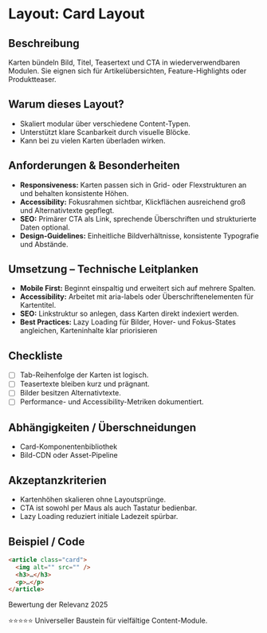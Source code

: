 # Layout: Card Layout

## Beschreibung
Karten bündeln Bild, Titel, Teasertext und CTA in wiederverwendbaren Modulen. Sie eignen sich für Artikelübersichten, Feature-Highlights oder Produktteaser.

## Warum dieses Layout?
- Skaliert modular über verschiedene Content-Typen.
- Unterstützt klare Scanbarkeit durch visuelle Blöcke.
- Kann bei zu vielen Karten überladen wirken.

## Anforderungen & Besonderheiten
- **Responsiveness:** Karten passen sich in Grid- oder Flexstrukturen an und behalten konsistente Höhen.
- **Accessibility:** Fokusrahmen sichtbar, Klickflächen ausreichend groß und Alternativtexte gepflegt.
- **SEO:** Primärer CTA als Link, sprechende Überschriften und strukturierte Daten optional.
- **Design-Guidelines:** Einheitliche Bildverhältnisse, konsistente Typografie und Abstände.

## Umsetzung – Technische Leitplanken
- **Mobile First:** Beginnt einspaltig und erweitert sich auf mehrere Spalten.
- **Accessibility:** Arbeitet mit aria-labels oder Überschriftenelementen für Kartentitel.
- **SEO:** Linkstruktur so anlegen, dass Karten direkt indexiert werden.
- **Best Practices:** Lazy Loading für Bilder, Hover- und Fokus-States angleichen, Karteninhalte klar priorisieren

## Checkliste
- [ ] Tab-Reihenfolge der Karten ist logisch.
- [ ] Teasertexte bleiben kurz und prägnant.
- [ ] Bilder besitzen Alternativtexte.
- [ ] Performance- und Accessibility-Metriken dokumentiert.

## Abhängigkeiten / Überschneidungen
- Card-Komponentenbibliothek
- Bild-CDN oder Asset-Pipeline

## Akzeptanzkriterien
- Kartenhöhen skalieren ohne Layoutsprünge.
- CTA ist sowohl per Maus als auch Tastatur bedienbar.
- Lazy Loading reduziert initiale Ladezeit spürbar.

## Beispiel / Code
```html
<article class="card">
  <img alt="" src="" />
  <h3>…</h3>
  <p>…</p>
</article>
```

Bewertung der Relevanz 2025

⭐⭐⭐⭐⭐ Universeller Baustein für vielfältige Content-Module.
